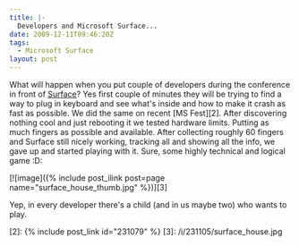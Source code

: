 ```yaml
---
title: |-
  Developers and Microsoft Surface...
date: 2009-12-11T09:46:20Z
tags:
  - Microsoft Surface
layout: post
---
```

What will happen when you put couple of developers during the conference in front of [Surface][1]? Yes first couple of minutes they will be trying to find a way to plug in keyboard and see what's inside and how to make it crash as fast as possible. We did the same on recent [MS Fest][2]. After discovering nothing cool and just rebooting it we tested hardware limits. Putting as much fingers as possible and available. After collecting roughly 60 fingers and Surface still nicely working, tracking all and showing all the info, we gave up and started playing with it. Sure, some highly technical and logical game :D:

[![image]({% include post_ilink post=page name="surface_house_thumb.jpg" %})][3]

Yep, in every developer there's a child (and in us maybe two) who wants to play.

[1]: http://www.microsoft.com/surface/
[2]: {% include post_link id="231079" %}
[3]: /i/231105/surface_house.jpg